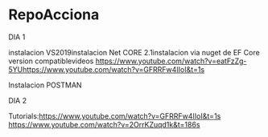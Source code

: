 # RepoAcciona

DIA 1

instalacion VS2019instalacion Net CORE 2.1instalacion via nuget de EF Core version compatiblevideos https://www.youtube.com/watch?v=eatFzZg-5YUhttps://www.youtube.com/watch?v=GFRRFw4IIoI&t=1s

Instalacion POSTMAN

DIA 2

Tutorials:https://www.youtube.com/watch?v=GFRRFw4IIoI&t=1s https://www.youtube.com/watch?v=2OrrKZuqd1k&t=186s
